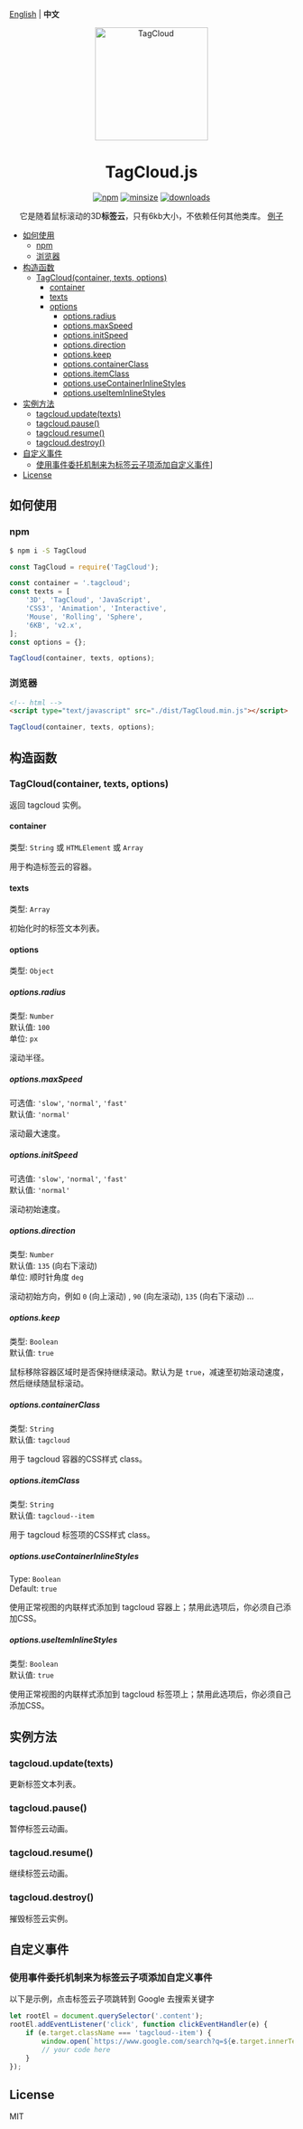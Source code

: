 [English](./README.md) | **中文**

<p align="center">
    <a href="https://github.com/mcc108/TagCloud" rel="noopener noreferrer">
        <img width="200" src="https://github.com/mcc108/TagCloud/blob/master/examples/tagcloud.gif?raw=true" alt="TagCloud">
    </a>
</p>

<h1 align="center">TagCloud.js</h1>

<p align="center">
  <a href="https://www.npmjs.com/package/TagCloud"><img alt="npm" src="https://img.shields.io/npm/v/TagCloud.svg?style=flat-square"></a>
  <a href="https://github.com/mcc108/TagCloud/tree/master/dist"><img alt="minsize" src="https://img.shields.io/bundlephobia/min/TagCloud?label=TagCloud&style=flat-square"></a>
  <a href="https://www.npmjs.com/package/TagCloud"><img alt="downloads" src="https://img.shields.io/npm/dt/TagCloud?style=flat-square"></a>
</p>

<p align="center">
  它是随着鼠标滚动的3D<strong>标签云</strong>，只有6kb大小，不依赖任何其他类库。 <a href="http://tagcloud.congm.in/examples">例子</a>
</p>

- [如何使用](#如何使用)
  - [npm](#npm)
  - [浏览器](#浏览器)
- [构造函数](#构造函数)
  - [TagCloud(container, texts, options)](#tagcloudcontainer-texts-options)
    - [container](#container)
    - [texts](#texts)
    - [options](#options)
      - [options.radius](#optionsradius)
      - [options.maxSpeed](#optionsmaxspeed)
      - [options.initSpeed](#optionsinitspeed)
      - [options.direction](#optionsdirection)
      - [options.keep](#optionskeep)
      - [options.containerClass](#optionscontainerClass)
      - [options.itemClass](#optionsitemClass)
      - [options.useContainerInlineStyles](#optionsuseContainerInlineStyles)
      - [options.useItemInlineStyles](#optionsuseItemInlineStyles)
- [实例方法](#实例方法)
  - [tagcloud.update(texts)](#tagcloudupdatetexts)
  - [tagcloud.pause()](#tagcloudpause)
  - [tagcloud.resume()](#tagcloudresume)
  - [tagcloud.destroy()](#tagclouddestroy)
- [自定义事件](#自定义事件)
  - [使用事件委托机制来为标签云子项添加自定义事件](#使用事件委托机制来为标签云子项添加自定义事件)]
- [License](#license)
## 如何使用

### npm

```bash
$ npm i -S TagCloud
```

```js
const TagCloud = require('TagCloud');

const container = '.tagcloud';
const texts = [
    '3D', 'TagCloud', 'JavaScript',
    'CSS3', 'Animation', 'Interactive',
    'Mouse', 'Rolling', 'Sphere',
    '6KB', 'v2.x',
];
const options = {};

TagCloud(container, texts, options);
```


### 浏览器

```html
<!-- html -->
<script type="text/javascript" src="./dist/TagCloud.min.js"></script>
```

```js
TagCloud(container, texts, options);
```

## 构造函数

### TagCloud(container, texts, options)

返回 tagcloud 实例。

#### container

类型: `String` 或 `HTMLElement` 或 `Array`

用于构造标签云的容器。

#### texts

类型: `Array`

初始化时的标签文本列表。

#### options

类型: `Object`

##### options.radius

类型: `Number`\
默认值: `100`\
单位: `px`

滚动半径。

##### options.maxSpeed

可选值: `'slow'`, `'normal'`, `'fast'`\
默认值: `'normal'`

滚动最大速度。

##### options.initSpeed

可选值: `'slow'`, `'normal'`, `'fast'`\
默认值: `'normal'`

滚动初始速度。

##### options.direction

类型: `Number`\
默认值: `135` (向右下滚动)\
单位: 顺时针角度 `deg`

滚动初始方向，例如 `0` (向上滚动) , `90` (向左滚动), `135` (向右下滚动) ...

##### options.keep

类型: `Boolean`\
默认值: `true`

鼠标移除容器区域时是否保持继续滚动。默认为是 `true`，减速至初始滚动速度，然后继续随鼠标滚动。

##### options.containerClass

类型: `String`\
默认值: `tagcloud`

用于 tagcloud 容器的CSS样式 class。

##### options.itemClass

类型: `String`\
默认值: `tagcloud--item`

用于 tagcloud 标签项的CSS样式 class。

##### options.useContainerInlineStyles

Type: `Boolean`\
Default: `true`

使用正常视图的内联样式添加到 tagcloud 容器上；禁用此选项后，你必须自己添加CSS。

##### options.useItemInlineStyles

类型: `Boolean`\
默认值: `true`

使用正常视图的内联样式添加到 tagcloud 标签项上；禁用此选项后，你必须自己添加CSS。

## 实例方法

### tagcloud.update(texts)

更新标签文本列表。

### tagcloud.pause()

暂停标签云动画。

### tagcloud.resume()

继续标签云动画。

### tagcloud.destroy()

摧毁标签云实例。

## 自定义事件

### 使用事件委托机制来为标签云子项添加自定义事件

以下是示例，点击标签云子项跳转到 Google 去搜索关键字

```javascript
let rootEl = document.querySelector('.content');
rootEl.addEventListener('click', function clickEventHandler(e) {
    if (e.target.className === 'tagcloud--item') {
        window.open(`https://www.google.com/search?q=${e.target.innerText}`, '_blank');
        // your code here
    }
});
```

## License

MIT
